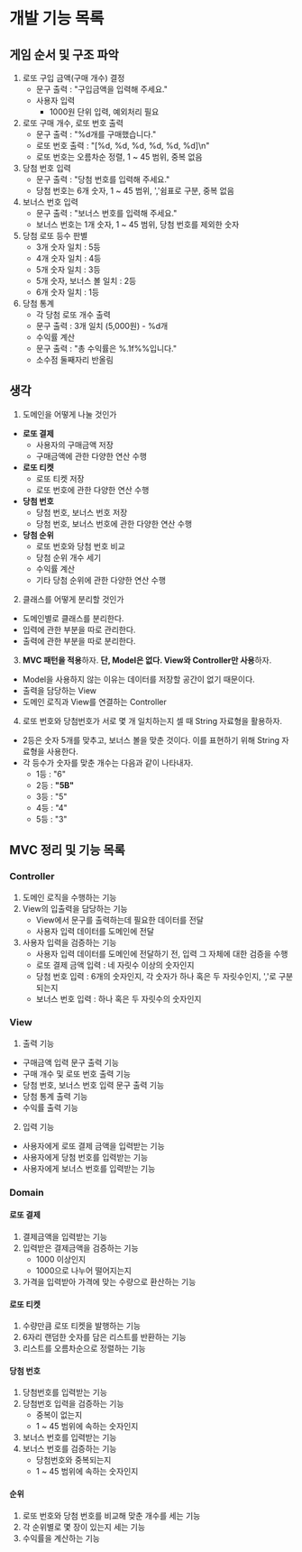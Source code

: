 # 개발 기능 목록

## 게임 순서 및 구조 파악

1. 로또 구입 금액(구매 개수) 결정
    - 문구 출력 : "구입금액을 입력해 주세요."
    - 사용자 입력
      - 1000원 단위 입력, 예외처리 필요
2. 로또 구매 개수, 로또 번호 출력
    - 문구 출력 : "%d개를 구매했습니다."
    - 로또 번호 출력 : "\[%d, %d, %d, %d, %d, %d\]\n"
    - 로또 번호는 오름차순 정렬, 1 ~ 45 범위, 중복 없음
3. 당첨 번호 입력
   - 문구 출력 : "당첨 번호를 입력해 주세요."
   - 당첨 번호는 6개 숫자, 1 ~ 45 범위, ','쉼표로 구분, 중복 없음
4. 보너스 번호 입력
   - 문구 출력 : "보너스 번호를 입력해 주세요."
   - 보너스 번호는 1개 숫자, 1 ~ 45 범위, 당첨 번호를 제외한 숫자
5. 당첨 로또 등수 판별
    - 3개 숫자 일치 : 5등 
    - 4개 숫자 일치 : 4등
    - 5개 숫자 일치 : 3등
    - 5개 숫자, 보너스 볼 일치 : 2등
    - 6개 숫자 일치 : 1등
6. 당첨 통계
    - 각 당첨 로또 개수 출력
    - 문구 출력 : 3개 일치 (5,000원) - %d개
    - 수익률 계산
    - 문구 출력 : "총 수익률은 %.1f%%입니다."
    - 소수점 둘째자리 반올림

## 생각

1. 도메인을 어떻게 나눌 것인가
- **로또 결제**
  - 사용자의 구매금액 저장
  - 구매금액에 관한 다양한 연산 수행
- **로또 티켓**
  - 로또 티켓 저장
  - 로또 번호에 관한 다양한 연산 수행
- **당첨 번호**
  - 당첨 번호, 보너스 번호 저장
  - 당첨 번호, 보너스 번호에 관한 다양한 연산 수행
- **당첨 순위**
  - 로또 번호와 당첨 번호 비교
  - 당첨 순위 개수 세기
  - 수익률 계산
  - 기타 당첨 순위에 관한 다양한 연산 수행
2. 클래스를 어떻게 분리할 것인가
- 도메인별로 클래스를 분리한다.
- 입력에 관한 부분을 따로 관리한다.
- 출력에 관한 부분을 따로 분리한다.
3. **MVC 패턴을 적용**하자. **단, Model은 없다. View와 Controller만 사용**하자.
- Model을 사용하지 않는 이유는 데이터를 저장할 공간이 없기 때문이다.
- 출력을 담당하는 View
- 도메인 로직과 View를 연결하는 Controller
4. 로또 번호와 당첨번호가 서로 몇 개 일치하는지 셀 때 String 자료형을 활용하자.
- 2등은 숫자 5개를 맞추고, 보너스 볼을 맞춘 것이다. 이를 표현하기 위해 String 자료형을 사용한다.
- 각 등수가 숫자를 맞춘 개수는 다음과 같이 나타내자.
  - 1등 : "6"
  - 2등 : **"5B"**
  - 3등 : "5"
  - 4등 : "4"
  - 5등 : "3"
  
## MVC 정리 및 기능 목록

### Controller
1. 도메인 로직을 수행하는 기능
2. View의 입출력을 담당하는 기능
   - View에서 문구를 출력하는데 필요한 데이터를 전달
   - 사용자 입력 데이터를 도메인에 전달
3. 사용자 입력을 검증하는 기능
    - 사용자 입력 데이터를 도메인에 전달하기 전, 입력 그 자체에 대한 검증을 수행
    - 로또 결제 금액 입력 : 네 자릿수 이상의 숫자인지
    - 당첨 번호 입력 : 6개의 숫자인지, 각 숫자가 하나 혹은 두 자릿수인지, ','로 구분되는지
    - 보너스 번호 입력 : 하나 혹은 두 자릿수의 숫자인지
### View
1. 출력 기능 
- 구매금액 입력 문구 출력 기능 
- 구매 개수 및 로또 번호 출력 기능 
- 당첨 번호, 보너스 번호 입력 문구 출력 기능 
- 당첨 통계 출력 기능 
- 수익률 출력 기능 
2. 입력 기능
- 사용자에게 로또 결제 금액을 입력받는 기능 
- 사용자에게 당첨 번호를 입력받는 기능 
- 사용자에게 보너스 번호를 입력받는 기능
### Domain
#### 로또 결제
1. 결제금액을 입력받는 기능
2. 입력받은 결제금액을 검증하는 기능
    - 1000 이상인지
    - 1000으로 나누어 떨어지는지
3. 가격을 입력받아 가격에 맞는 수량으로 환산하는 기능
#### 로또 티켓
1. 수량만큼 로또 티켓을 발행하는 기능
2. 6자리 랜덤한 숫자를 담은 리스트를 반환하는 기능
3. 리스트를 오름차순으로 정렬하는 기능
#### 당첨 번호
1. 당첨번호를 입력받는 기능
2. 당첨번호 입력을 검증하는 기능
   - 중복이 없는지
   - 1 ~ 45 범위에 속하는 숫자인지
3. 보너스 번호를 입력받는 기능
4. 보너스 번호를 검증하는 기능
   - 당첨번호와 중복되는지
   - 1 ~ 45 범위에 속하는 숫자인지
#### 순위
1. 로또 번호와 당첨 번호를 비교해 맞춘 개수를 세는 기능
2. 각 순위별로 몇 장이 있는지 세는 기능
3. 수익률을 계산하는 기능
